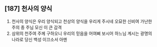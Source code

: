 ## [187] 천사의 양식

1) 천사의 양식은 우리 양식되고 천상의 양식을 우리게 주시네 오묘한 신비여 가난한 주의 종 주님 모신 이 큰 감격  
2) 삼위의 천주여 주께 구하오니 우리의 믿음을 어여삐 보시어 하느님 계시는 광명의 나라로 당신 백성 이끄소서  아멘
